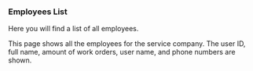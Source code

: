 ### Employees List

Here you will find a list of all employees. 

This page shows all the employees for the service company. The user ID, full name, amount of work orders, user name, and phone numbers are shown.
